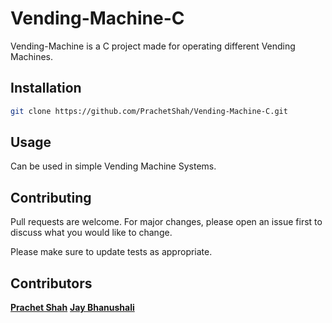 # Vending-Machine-C

Vending-Machine is a C project made for operating different Vending Machines.

## Installation

```bash
git clone https://github.com/PrachetShah/Vending-Machine-C.git
```
## Usage

Can be used in simple Vending Machine Systems.

## Contributing
Pull requests are welcome. For major changes, please open an issue first to discuss what you would like to change.

Please make sure to update tests as appropriate.

## Contributors
<a href="https://github.com/PrachetShah"><b>Prachet Shah</b></a>
<a href="https://github.com/coder-jkb"><b>Jay Bhanushali</b></a>

